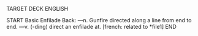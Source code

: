 TARGET DECK
ENGLISH

START
Basic
Enfilade
Back: —n. Gunfire directed along a line from end to end. —v. (-ding) direct an enfilade at. [french: related to *file1]
END
